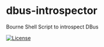 # dbus-introspector

Bourne Shell Script to introspect DBus

[![License](https://img.shields.io/badge/License-BSD%203--Clause-orange.svg)](https://opensource.org/licenses/BSD-3-Clause)
